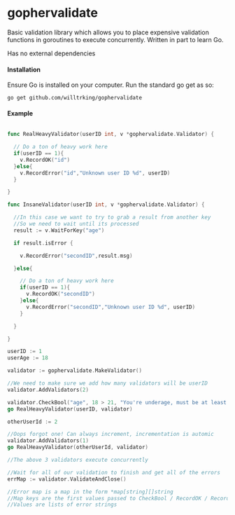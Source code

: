 gophervalidate
===========

Basic validation library which allows you to place expensive validation functions in goroutines to execute concurrently. Written in part to learn Go.

Has no external dependencies


#### Installation
Ensure Go is installed on your computer.
Run the standard go get as so:

	go get github.com/willtrking/gophervalidate


#### Example
```go

func RealHeavyValidator(userID int, v *gophervalidate.Validator) {

  // Do a ton of heavy work here
  if(userID == 1){
    v.RecordOK("id")
  }else{
    v.RecordError("id","Unknown user ID %d", userID)
  }

}

func InsaneValidator(userID int, v *gophervalidate.Validator) {

  //In this case we want to try to grab a result from another key
  //So we need to wait until its processed
  result := v.WaitForKey("age")

  if result.isError {

    v.RecordError("secondID",result.msg)

  }else{

    // Do a ton of heavy work here
    if(userID == 1){
      v.RecordOK("secondID")
    }else{
      v.RecordError("secondID","Unknown user ID %d", userID)
    }

  }

}

userID := 1
userAge := 18

validator := gophervalidate.MakeValidator()

//We need to make sure we add how many validators will be userID
validator.AddValidators(2)

validator.CheckBool("age", 18 > 21, "You're underage, must be at least %d!", 21)
go RealHeavyValidator(userID, validator)

otherUserId := 2

//Oops forgot one! Can always increment, incrementation is automic
validator.AddValidators(1)
go RealHeavyValidator(otherUserId, validator)

//The above 3 validators execute concurrently

//Wait for all of our validation to finish and get all of the errors
errMap := validator.ValidateAndClose()

//Error map is a map in the form *map[string][]string
//Map keys are the first values passed to CheckBool / RecordOK / RecordErr
//Values are lists of error strings
```
